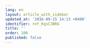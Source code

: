 ```yaml
---
lang: en
layout: article_with_sidebar
updated_at: '2016-09-15 14:13 +0400'
identifier: ref_KqsCJNRG
title: ''
order: 100
published: false
---
```


